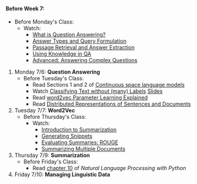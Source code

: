 #### Before Week 7:
- Before Monday's Class:
    - Watch:
        - [What is Question Answering?](https://class.coursera.org/nlp/lecture/155)
        - [Answer Types and Query Formulation](https://class.coursera.org/nlp/lecture/156)
        - [Passage Retrieval and Answer Extraction](https://class.coursera.org/nlp/lecture/157)
        - [Using Knowledge in QA](https://class.coursera.org/nlp/lecture/158)
        - [Advanced: Answering Complex Questions](https://class.coursera.org/nlp/lecture/159)
1. Monday 7/6: **Question Answering** 
   - Before Tuesday's Class:
       - Read Sections 1 and 2 of [Continuous space language models](https://wiki.inf.ed.ac.uk/twiki/pub/CSTR/ListenSemester2_2009_10/sdarticle.pdf)
        - Watch [Classifying Text without (many) Labels](https://www.youtube.com/watch?v=7gTjYwiaJiU) [Slides](http://text.bythebay.io/slides/2015/Text_By_the_Bay_2015-Mike_Tamir-Effective_Text_Classification_with_word2vec.pdf.zip)
        - Read [word2vec Parameter Learning Explained](http://www-personal.umich.edu/~ronxin/pdf/w2vexp.pdf)
        - Read [Distributed Representations of Sentences and Documents](http://cs.stanford.edu/~quocle/paragraph_vector.pdf)
2. Tuesday 7/7: **Word2Vec**
    - Before Thursday's Class:
        - Watch:
            - [Introduction to Summarization](https://class.coursera.org/nlp/lecture/191)
            - [Generating Snippets](https://class.coursera.org/nlp/lecture/192)
            - [Evaluating Summaries: ROUGE](https://class.coursera.org/nlp/lecture/193)
            - [Summarizing Multiple Documents](https://class.coursera.org/nlp/lecture/194)
3. Thursday 7/9: **Summarization**
    - Before Friday's Class:
        - Read [chapter 10](http://www.nltk.org/book_1ed/ch10.html) of _Natural Language Processing with Python_
4. Friday 7/10: **Managing Linguistic Data**
